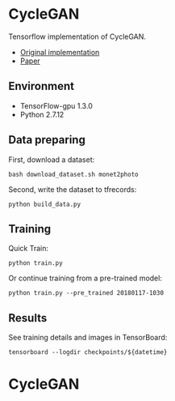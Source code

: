 # CycleGAN
Tensorflow implementation of CycleGAN.
* [Original implementation](https://github.com/junyanz/CycleGAN/)
* [Paper](https://arxiv.org/abs/1703.10593)

## Environment
* TensorFlow-gpu 1.3.0
* Python 2.7.12

## Data preparing
First, download a dataset:
```
bash download_dataset.sh monet2photo
```
Second, write the dataset to tfrecords:
```
python build_data.py
```

## Training
Quick Train:
```
python train.py
```
Or continue training from a pre-trained model:
```
python train.py --pre_trained 20180117-1030
```

## Results
See training details and images in TensorBoard:
```
tensorboard --logdir checkpoints/${datetime}
```

# CycleGAN

